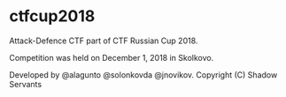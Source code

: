 # ctfcup2018
Attack-Defence CTF part of CTF Russian Cup 2018.

Competition was held on December 1, 2018 in Skolkovo.

Developed by @alagunto @solonkovda @jnovikov.
Copyright (C) Shadow Servants
